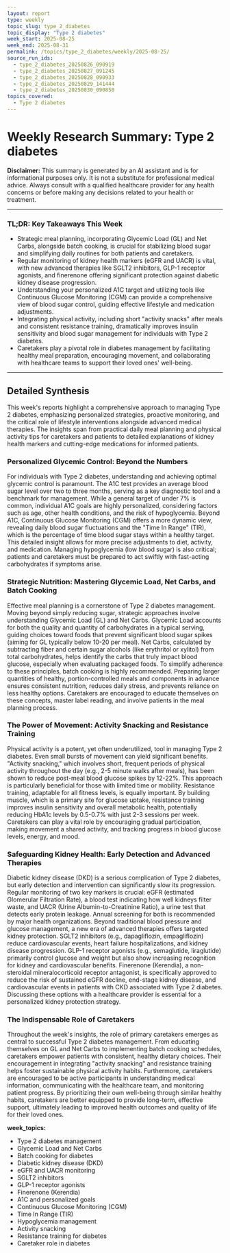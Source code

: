 ```yaml
---
layout: report
type: weekly
topic_slug: type_2_diabetes
topic_display: "Type 2 diabetes"
week_start: 2025-08-25
week_end: 2025-08-31
permalink: /topics/type_2_diabetes/weekly/2025-08-25/
source_run_ids:
  - type_2_diabetes_20250826_090919
  - type_2_diabetes_20250827_091245
  - type_2_diabetes_20250828_090933
  - type_2_diabetes_20250829_141444
  - type_2_diabetes_20250830_090850
topics_covered:
  - Type 2 diabetes
---
```


# Weekly Research Summary: Type 2 diabetes

**Disclaimer:** This summary is generated by an AI assistant and is for informational purposes only. It is not a substitute for professional medical advice. Always consult with a qualified healthcare provider for any health concerns or before making any decisions related to your health or treatment.

---

### **TL;DR: Key Takeaways This Week**
- Strategic meal planning, incorporating Glycemic Load (GL) and Net Carbs, alongside batch cooking, is crucial for stabilizing blood sugar and simplifying daily routines for both patients and caretakers.
- Regular monitoring of kidney health markers (eGFR and UACR) is vital, with new advanced therapies like SGLT2 inhibitors, GLP-1 receptor agonists, and finerenone offering significant protection against diabetic kidney disease progression.
- Understanding your personalized A1C target and utilizing tools like Continuous Glucose Monitoring (CGM) can provide a comprehensive view of blood sugar control, guiding effective lifestyle and medication adjustments.
- Integrating physical activity, including short "activity snacks" after meals and consistent resistance training, dramatically improves insulin sensitivity and blood sugar management for individuals with Type 2 diabetes.
- Caretakers play a pivotal role in diabetes management by facilitating healthy meal preparation, encouraging movement, and collaborating with healthcare teams to support their loved ones' well-being.

---

## Detailed Synthesis

This week's reports highlight a comprehensive approach to managing Type 2 diabetes, emphasizing personalized strategies, proactive monitoring, and the critical role of lifestyle interventions alongside advanced medical therapies. The insights span from practical daily meal planning and physical activity tips for caretakers and patients to detailed explanations of kidney health markers and cutting-edge medications for informed patients.

### **Personalized Glycemic Control: Beyond the Numbers**
For individuals with Type 2 diabetes, understanding and achieving optimal glycemic control is paramount. The A1C test provides an average blood sugar level over two to three months, serving as a key diagnostic tool and a benchmark for management. While a general target of under 7% is common, individual A1C goals are highly personalized, considering factors such as age, other health conditions, and the risk of hypoglycemia. Beyond A1C, Continuous Glucose Monitoring (CGM) offers a more dynamic view, revealing daily blood sugar fluctuations and the "Time In Range" (TIR), which is the percentage of time blood sugar stays within a healthy target. This detailed insight allows for more precise adjustments to diet, activity, and medication. Managing hypoglycemia (low blood sugar) is also critical; patients and caretakers must be prepared to act swiftly with fast-acting carbohydrates if symptoms arise.

### **Strategic Nutrition: Mastering Glycemic Load, Net Carbs, and Batch Cooking**
Effective meal planning is a cornerstone of Type 2 diabetes management. Moving beyond simply reducing sugar, strategic approaches involve understanding Glycemic Load (GL) and Net Carbs. Glycemic Load accounts for both the quality and quantity of carbohydrates in a typical serving, guiding choices toward foods that prevent significant blood sugar spikes (aiming for GL typically below 10-20 per meal). Net Carbs, calculated by subtracting fiber and certain sugar alcohols (like erythritol or xylitol) from total carbohydrates, helps identify the carbs that truly impact blood glucose, especially when evaluating packaged foods. To simplify adherence to these principles, batch cooking is highly recommended. Preparing larger quantities of healthy, portion-controlled meals and components in advance ensures consistent nutrition, reduces daily stress, and prevents reliance on less healthy options. Caretakers are encouraged to educate themselves on these concepts, master label reading, and involve patients in the meal planning process.

### **The Power of Movement: Activity Snacking and Resistance Training**
Physical activity is a potent, yet often underutilized, tool in managing Type 2 diabetes. Even small bursts of movement can yield significant benefits. "Activity snacking," which involves short, frequent periods of physical activity throughout the day (e.g., 2-5 minute walks after meals), has been shown to reduce post-meal blood glucose spikes by 12-22%. This approach is particularly beneficial for those with limited time or mobility. Resistance training, adaptable for all fitness levels, is equally important. By building muscle, which is a primary site for glucose uptake, resistance training improves insulin sensitivity and overall metabolic health, potentially reducing HbA1c levels by 0.5-0.7% with just 2-3 sessions per week. Caretakers can play a vital role by encouraging gradual participation, making movement a shared activity, and tracking progress in blood glucose levels, energy, and mood.

### **Safeguarding Kidney Health: Early Detection and Advanced Therapies**
Diabetic kidney disease (DKD) is a serious complication of Type 2 diabetes, but early detection and intervention can significantly slow its progression. Regular monitoring of two key markers is crucial: eGFR (estimated Glomerular Filtration Rate), a blood test indicating how well kidneys filter waste, and UACR (Urine Albumin-to-Creatinine Ratio), a urine test that detects early protein leakage. Annual screening for both is recommended by major health organizations. Beyond traditional blood pressure and glucose management, a new era of advanced therapies offers targeted kidney protection. SGLT2 inhibitors (e.g., dapagliflozin, empagliflozin) reduce cardiovascular events, heart failure hospitalizations, and kidney disease progression. GLP-1 receptor agonists (e.g., semaglutide, liraglutide) primarily control glucose and weight but also show increasing recognition for kidney and cardiovascular benefits. Finerenone (Kerendia), a non-steroidal mineralocorticoid receptor antagonist, is specifically approved to reduce the risk of sustained eGFR decline, end-stage kidney disease, and cardiovascular events in patients with CKD associated with Type 2 diabetes. Discussing these options with a healthcare provider is essential for a personalized kidney protection strategy.

### **The Indispensable Role of Caretakers**
Throughout the week's insights, the role of primary caretakers emerges as central to successful Type 2 diabetes management. From educating themselves on GL and Net Carbs to implementing batch cooking schedules, caretakers empower patients with consistent, healthy dietary choices. Their encouragement in integrating "activity snacking" and resistance training helps foster sustainable physical activity habits. Furthermore, caretakers are encouraged to be active participants in understanding medical information, communicating with the healthcare team, and monitoring patient progress. By prioritizing their own well-being through similar healthy habits, caretakers are better equipped to provide long-term, effective support, ultimately leading to improved health outcomes and quality of life for their loved ones.

**week_topics:**
- Type 2 diabetes management
- Glycemic Load and Net Carbs
- Batch cooking for diabetes
- Diabetic kidney disease (DKD)
- eGFR and UACR monitoring
- SGLT2 inhibitors
- GLP-1 receptor agonists
- Finerenone (Kerendia)
- A1C and personalized goals
- Continuous Glucose Monitoring (CGM)
- Time In Range (TIR)
- Hypoglycemia management
- Activity snacking
- Resistance training for diabetes
- Caretaker role in diabetes
